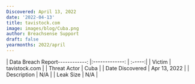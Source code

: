 ```yaml
---
Discovered: April 13, 2022
date: '2022-04-13'
title: tavistock.com
image: images/blog/Cuba.png
author: Breachsense Support
draft: false
yearmonths: 2022/april
---
```


| Data Breach Report------------:   |:-------------:    | :-----:|
| Victim    | tavistock.com      | 
| Threat Actor    | Cuba      | 
| Date Discovered    | Apr 13, 2022      | 
| Description    | N/A      | 
| Leak Size    | N/A      | 

